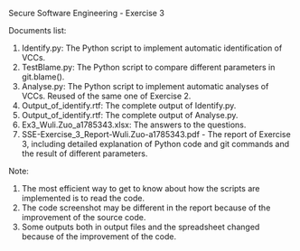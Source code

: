 Secure Software Engineering - Exercise 3

Documents list:

1. Identify.py: The Python script to implement automatic identification of VCCs. 
2. TestBlame.py: The Python script to compare different parameters in git.blame(). 
3. Analyse.py: The Python script to implement automatic analyses of VCCs. Reused of the same one of Exercise 2.
4. Output_of_identify.rtf: The complete output of Identify.py.
5. Output_of_identify.rtf: The complete output of Analyse.py.
6. Ex3_Wuli.Zuo_a1785343.xlsx: The answers to the questions.
7. SSE-Exercise_3_Report-Wuli.Zuo-a1785343.pdf - The report of Exercise 3, including detailed explanation of Python code and git commands and the result of different parameters.

Note: 

1. The most efficient way to get to know about how the scripts are implemented is to read the code.
2. The code screenshot may be different in the report because of the improvement of the source code.
3. Some outputs both in output files and the spreadsheet changed because of the improvement of the code.
